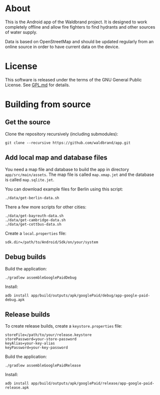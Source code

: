 # About

This is the Android app of the Waldbrand project.
It is designed to work completely offline and allow fire fighters
to find hydrants and other sources of water supply.

Data is based on OpenStreetMap and should be updated regularly from
an online source in order to have current data on the device.

# License

This software is released under the terms of the GNU General Public
License. See [GPL.md](GPL.md) for details.

# Building from source

## Get the source

Clone the repository recursively (including submodules):

    git clone --recursive https://github.com/waldbrand/app.git

## Add local map and database files

You need a map file and database to build the app in directory
`app/src/main/assets`. The map file is called `map.xmap.jet` and the
database is called `map.sqlite.jet`.

You can download example files for Berlin using this script:

    ./data/get-berlin-data.sh

There a few more scripts for other cities:

    ./data/get-bayreuth-data.sh
    ./data/get-cambridge-data.sh
    ./data/get-cottbus-data.sh

Create a `local.properties` file:

    sdk.dir=/path/to/Android/Sdk/on/your/system

## Debug builds

Build the application:

    ./gradlew assembleGooglePaidDebug

Install:

    adb install app/build/outputs/apk/googlePaid/debug/app-google-paid-debug.apk

## Release builds

To create release builds, create a `keystore.properties` file:

    storeFile=/path/to/your/release.keystore
    storePassword=your-store-password
    keyAlias=your-key-alias
    keyPassword=your-key-password

Build the application:

    ./gradlew assembleGooglePaidRelease

Install:

    adb install app/build/outputs/apk/googlePaid/release/app-google-paid-release.apk
